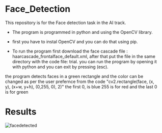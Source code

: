 # Face_Detection

This repository is for the Face detection task in the AI track. 

* The program is programmed in python and using the OpenCV library.

* first you have to instal OpenCV and you can do that using pip.

* To run the program first download the face cascade file : haarcascade_frontalface_default.xml, after that put the file in the same directory with the code file: trial. 
you can run the program by opening it with python and you can exit by pressing (esc).

the program detects faces in a green rectangle and the color can be changed as per the user prefernce from the code   "cv2.rectangle(face, (x, y), (x+w, y+h), (0,255, 0), 2)" the first 0, is blue 255 is for red and the last 0 is for green 

# Results
![facedetected](https://user-images.githubusercontent.com/85446888/125204020-d362e900-e283-11eb-823a-fd3f1aef3cdd.JPG)
